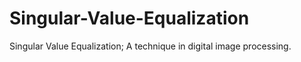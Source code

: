 # Singular-Value-Equalization
Singular Value Equalization; A technique in digital image processing.
